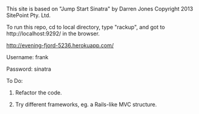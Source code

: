 This site is based on "Jump Start Sinatra" by Darren Jones Copyright 2013 SitePoint Pty. Ltd.

To run this repo, cd to local directory, type "rackup", and got to http://localhost:9292/ in the browser.

http://evening-fjord-5236.herokuapp.com/

Username: frank

Password: sinatra

To Do:

1. Refactor the code.

2. Try different frameworks, eg. a Rails-like MVC structure.
